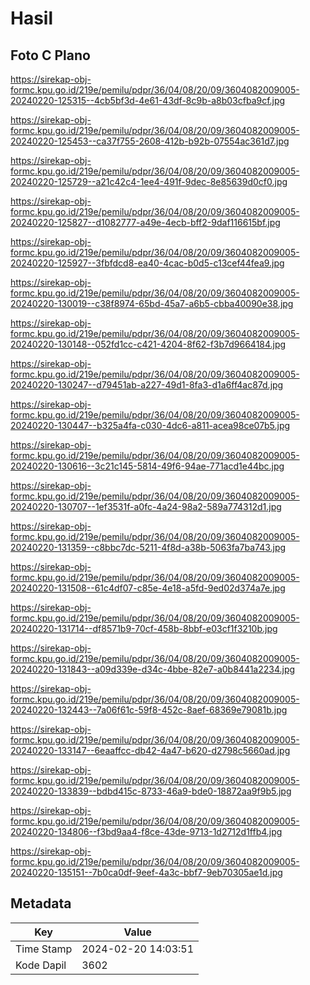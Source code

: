 # Hasil

## Foto C Plano

https://sirekap-obj-formc.kpu.go.id/219e/pemilu/pdpr/36/04/08/20/09/3604082009005-20240220-125315--4cb5bf3d-4e61-43df-8c9b-a8b03cfba9cf.jpg

https://sirekap-obj-formc.kpu.go.id/219e/pemilu/pdpr/36/04/08/20/09/3604082009005-20240220-125453--ca37f755-2608-412b-b92b-07554ac361d7.jpg

https://sirekap-obj-formc.kpu.go.id/219e/pemilu/pdpr/36/04/08/20/09/3604082009005-20240220-125729--a21c42c4-1ee4-491f-9dec-8e85639d0cf0.jpg

https://sirekap-obj-formc.kpu.go.id/219e/pemilu/pdpr/36/04/08/20/09/3604082009005-20240220-125827--d1082777-a49e-4ecb-bff2-9daf116615bf.jpg

https://sirekap-obj-formc.kpu.go.id/219e/pemilu/pdpr/36/04/08/20/09/3604082009005-20240220-125927--3fbfdcd8-ea40-4cac-b0d5-c13cef44fea9.jpg

https://sirekap-obj-formc.kpu.go.id/219e/pemilu/pdpr/36/04/08/20/09/3604082009005-20240220-130019--c38f8974-65bd-45a7-a6b5-cbba40090e38.jpg

https://sirekap-obj-formc.kpu.go.id/219e/pemilu/pdpr/36/04/08/20/09/3604082009005-20240220-130148--052fd1cc-c421-4204-8f62-f3b7d9664184.jpg

https://sirekap-obj-formc.kpu.go.id/219e/pemilu/pdpr/36/04/08/20/09/3604082009005-20240220-130247--d79451ab-a227-49d1-8fa3-d1a6ff4ac87d.jpg

https://sirekap-obj-formc.kpu.go.id/219e/pemilu/pdpr/36/04/08/20/09/3604082009005-20240220-130447--b325a4fa-c030-4dc6-a811-acea98ce07b5.jpg

https://sirekap-obj-formc.kpu.go.id/219e/pemilu/pdpr/36/04/08/20/09/3604082009005-20240220-130616--3c21c145-5814-49f6-94ae-771acd1e44bc.jpg

https://sirekap-obj-formc.kpu.go.id/219e/pemilu/pdpr/36/04/08/20/09/3604082009005-20240220-130707--1ef3531f-a0fc-4a24-98a2-589a774312d1.jpg

https://sirekap-obj-formc.kpu.go.id/219e/pemilu/pdpr/36/04/08/20/09/3604082009005-20240220-131359--c8bbc7dc-5211-4f8d-a38b-5063fa7ba743.jpg

https://sirekap-obj-formc.kpu.go.id/219e/pemilu/pdpr/36/04/08/20/09/3604082009005-20240220-131508--61c4df07-c85e-4e18-a5fd-9ed02d374a7e.jpg

https://sirekap-obj-formc.kpu.go.id/219e/pemilu/pdpr/36/04/08/20/09/3604082009005-20240220-131714--df8571b9-70cf-458b-8bbf-e03cf1f3210b.jpg

https://sirekap-obj-formc.kpu.go.id/219e/pemilu/pdpr/36/04/08/20/09/3604082009005-20240220-131843--a09d339e-d34c-4bbe-82e7-a0b8441a2234.jpg

https://sirekap-obj-formc.kpu.go.id/219e/pemilu/pdpr/36/04/08/20/09/3604082009005-20240220-132443--7a06f61c-59f8-452c-8aef-68369e79081b.jpg

https://sirekap-obj-formc.kpu.go.id/219e/pemilu/pdpr/36/04/08/20/09/3604082009005-20240220-133147--6eaaffcc-db42-4a47-b620-d2798c5660ad.jpg

https://sirekap-obj-formc.kpu.go.id/219e/pemilu/pdpr/36/04/08/20/09/3604082009005-20240220-133839--bdbd415c-8733-46a9-bde0-18872aa9f9b5.jpg

https://sirekap-obj-formc.kpu.go.id/219e/pemilu/pdpr/36/04/08/20/09/3604082009005-20240220-134806--f3bd9aa4-f8ce-43de-9713-1d2712d1ffb4.jpg

https://sirekap-obj-formc.kpu.go.id/219e/pemilu/pdpr/36/04/08/20/09/3604082009005-20240220-135151--7b0ca0df-9eef-4a3c-bbf7-9eb70305ae1d.jpg


## Metadata

| Key        | Value               |
| ---------- | ------------------- |
| Time Stamp | 2024-02-20 14:03:51 |
| Kode Dapil | 3602                |



